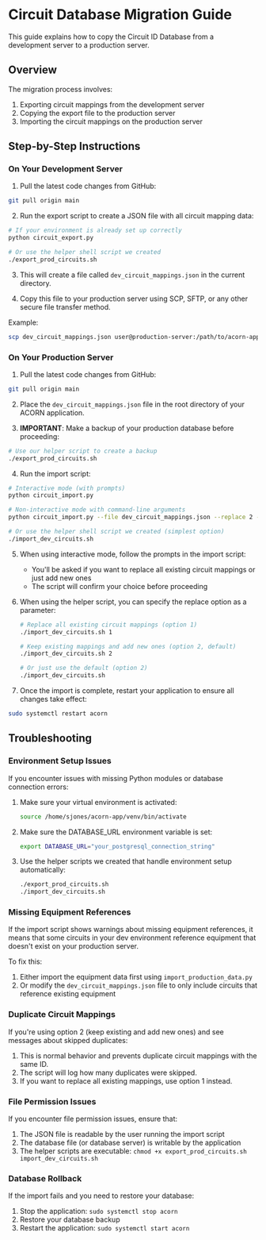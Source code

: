 # Circuit Database Migration Guide

This guide explains how to copy the Circuit ID Database from a development server to a production server.

## Overview

The migration process involves:
1. Exporting circuit mappings from the development server
2. Copying the export file to the production server
3. Importing the circuit mappings on the production server

## Step-by-Step Instructions

### On Your Development Server

1. Pull the latest code changes from GitHub:

```bash
git pull origin main
```

2. Run the export script to create a JSON file with all circuit mapping data:

```bash
# If your environment is already set up correctly
python circuit_export.py

# Or use the helper shell script we created
./export_prod_circuits.sh
```

3. This will create a file called `dev_circuit_mappings.json` in the current directory.

4. Copy this file to your production server using SCP, SFTP, or any other secure file transfer method.

Example:
```bash
scp dev_circuit_mappings.json user@production-server:/path/to/acorn-app/
```

### On Your Production Server

1. Pull the latest code changes from GitHub:

```bash
git pull origin main
```

2. Place the `dev_circuit_mappings.json` file in the root directory of your ACORN application.

3. **IMPORTANT**: Make a backup of your production database before proceeding:

```bash
# Use our helper script to create a backup
./export_prod_circuits.sh
```

4. Run the import script:

```bash
# Interactive mode (with prompts)
python circuit_import.py

# Non-interactive mode with command-line arguments
python circuit_import.py --file dev_circuit_mappings.json --replace 2 --yes

# Or use the helper shell script we created (simplest option)
./import_dev_circuits.sh
```

5. When using interactive mode, follow the prompts in the import script:
   - You'll be asked if you want to replace all existing circuit mappings or just add new ones
   - The script will confirm your choice before proceeding

6. When using the helper script, you can specify the replace option as a parameter:
   ```bash
   # Replace all existing circuit mappings (option 1)
   ./import_dev_circuits.sh 1
   
   # Keep existing mappings and add new ones (option 2, default)
   ./import_dev_circuits.sh 2
   
   # Or just use the default (option 2)
   ./import_dev_circuits.sh
   ```

7. Once the import is complete, restart your application to ensure all changes take effect:

```bash
sudo systemctl restart acorn
```

## Troubleshooting

### Environment Setup Issues

If you encounter issues with missing Python modules or database connection errors:

1. Make sure your virtual environment is activated:
   ```bash
   source /home/sjones/acorn-app/venv/bin/activate
   ```

2. Make sure the DATABASE_URL environment variable is set:
   ```bash
   export DATABASE_URL="your_postgresql_connection_string"
   ```

3. Use the helper scripts we created that handle environment setup automatically:
   ```bash
   ./export_prod_circuits.sh
   ./import_dev_circuits.sh
   ```

### Missing Equipment References

If the import script shows warnings about missing equipment references, it means that some circuits in your dev environment reference equipment that doesn't exist on your production server.

To fix this:
1. Either import the equipment data first using `import_production_data.py`
2. Or modify the `dev_circuit_mappings.json` file to only include circuits that reference existing equipment

### Duplicate Circuit Mappings

If you're using option 2 (keep existing and add new ones) and see messages about skipped duplicates:

1. This is normal behavior and prevents duplicate circuit mappings with the same ID.
2. The script will log how many duplicates were skipped.
3. If you want to replace all existing mappings, use option 1 instead.

### File Permission Issues

If you encounter file permission issues, ensure that:
1. The JSON file is readable by the user running the import script
2. The database file (or database server) is writable by the application
3. The helper scripts are executable: `chmod +x export_prod_circuits.sh import_dev_circuits.sh`

### Database Rollback

If the import fails and you need to restore your database:
1. Stop the application: `sudo systemctl stop acorn`
2. Restore your database backup
3. Restart the application: `sudo systemctl start acorn`